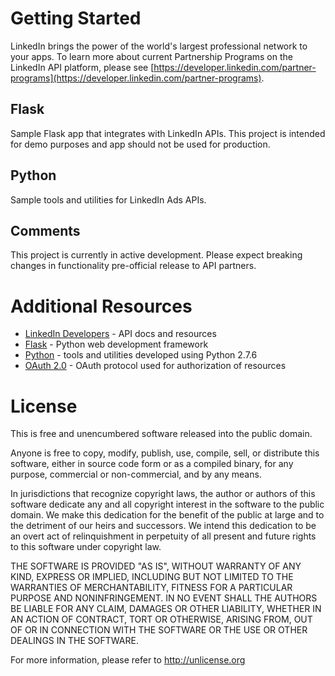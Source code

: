 # Getting Started
LinkedIn brings the power of the world's largest professional network to your apps.  To learn more about current Partnership Programs on the LinkedIn API platform, please see [https://developer.linkedin.com/partner-programs](https://developer.linkedin.com/partner-programs).

## Flask
Sample Flask app that integrates with LinkedIn APIs. This project is intended for demo purposes and app should not be used for production.

## Python
Sample tools and utilities for LinkedIn Ads APIs.

## Comments
This project is currently in active development.  Please expect breaking changes in functionality pre-official release to API partners.

# Additional Resources
* [LinkedIn Developers](https://developer.linkedin.com/) - API docs and resources
* [Flask](http://flask.pocoo.org/) - Python web development framework
* [Python](https://www.python.org/) - tools and utilities developed using Python 2.7.6
* [OAuth 2.0](http://oauth.net/2/) - OAuth protocol used for authorization of resources

# License
This is free and unencumbered software released into the public domain.

Anyone is free to copy, modify, publish, use, compile, sell, or
distribute this software, either in source code form or as a compiled
binary, for any purpose, commercial or non-commercial, and by any
means.

In jurisdictions that recognize copyright laws, the author or authors
of this software dedicate any and all copyright interest in the
software to the public domain. We make this dedication for the benefit
of the public at large and to the detriment of our heirs and
successors. We intend this dedication to be an overt act of
relinquishment in perpetuity of all present and future rights to this
software under copyright law.

THE SOFTWARE IS PROVIDED "AS IS", WITHOUT WARRANTY OF ANY KIND,
EXPRESS OR IMPLIED, INCLUDING BUT NOT LIMITED TO THE WARRANTIES OF
MERCHANTABILITY, FITNESS FOR A PARTICULAR PURPOSE AND NONINFRINGEMENT.
IN NO EVENT SHALL THE AUTHORS BE LIABLE FOR ANY CLAIM, DAMAGES OR
OTHER LIABILITY, WHETHER IN AN ACTION OF CONTRACT, TORT OR OTHERWISE,
ARISING FROM, OUT OF OR IN CONNECTION WITH THE SOFTWARE OR THE USE OR
OTHER DEALINGS IN THE SOFTWARE.

For more information, please refer to <http://unlicense.org>
